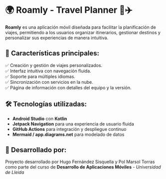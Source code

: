 # 🌍 Roamly - Travel Planner 🧳✈️

**Roamly** es una aplicación móvil diseñada para facilitar la planificación de viajes, permitiendo a los usuarios organizar itinerarios, gestionar destinos y personalizar sus experiencias de manera intuitiva.

## 📌 Características principales:
✅ Creación y gestión de viajes personalizados.  
✅ Interfaz intuitiva con navegación fluida.  
✅ Soporte para múltiples idiomas.  
✅ Sincronización con servicios en la nube.  
✅ Página de información con detalles del equipo y la versión.  

## 🛠️ Tecnologías utilizadas:
- **Android Studio** con **Kotlin**  
- **Jetpack Navigation** para una experiencia de usuario fluida  
- **GitHub Actions** para integración y despliegue continuo  
- **Mermaid / app.diagrams.net** para modelado de datos  

## 👥 Desarrollado por:
Proyecto desarrollado por Hugo Fernández Sisquella y Pol Marsol Torras como parte del curso de **Desarrollo de Aplicaciones Móviles** - *Universidad de Lleida*  
